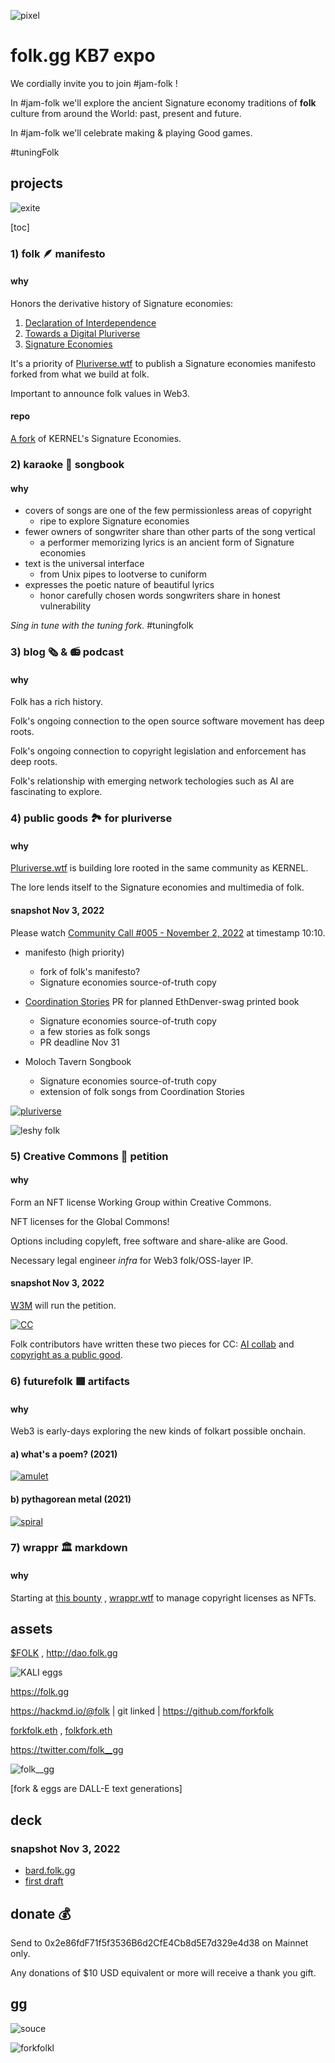 ![pixel](https://i.imgur.com/FC3P5x5.png)

# folk.gg KB7 expo

We cordially invite you to join #jam-folk !

In #jam-folk we'll explore the ancient Signature economy traditions of **folk** culture from around the World: past, present and future.

In #jam-folk we'll celebrate making & playing Good games.

#tuningFolk

## projects

![exite](https://i.imgur.com/EwpJbzF.png)

[toc]

### 1) folk 🪶 manifesto

#### why

Honors the derivative history of Signature economies: 

1) [Declaration of Interdependence](https://www.interdependence.online/declaration)
2) [Towards a Digital Pluriverse](https://pluriverse.world/)
3) [Signature Economies](https://sign.kernel.community)

It's a priority of [Pluriverse.wtf](https://pluriverse.wtf) to publish a Signature economies manifesto forked from what we build at folk.

Important to announce folk values in Web3.

#### repo

[A fork](https://github.com/forkfolk/manifesto) of KERNEL's Signature Economies.

### 2) karaoke 📖 songbook

#### why

* covers of songs are one of the few permissionless areas of copyright
    * ripe to explore Signature economies 
* fewer owners of songwriter share than other parts of the song vertical
    * a performer memorizing lyrics is an ancient form of Signature economies
* text is the universal interface
    * from Unix pipes to lootverse to cuniform
* expresses the poetic nature of beautiful lyrics
    *  honor carefully chosen words songwriters share in honest vulnerability

*Sing in tune with the tuning fork.* #tuningfolk

### 3) blog 🗞️ & 📻 podcast

#### why

Folk has a rich history. 

Folk's ongoing connection to the open source software movement has deep roots.

Folk's ongoing connection to copyright legislation and enforcement has deep roots.

Folk's relationship with emerging network techologies such as AI are fascinating to explore.

### 4) public goods 🏞️ for pluriverse 

#### why

[Pluriverse.wtf](https://pluriverse.wtf) is building lore rooted in the same community as KERNEL.

The lore lends itself to the Signature economies and multimedia of folk.

#### snapshot Nov 3, 2022

Please watch [Community Call #005 - November 2, 2022](https://vimeo.com/766561431/2e81b8aa0f) at timestamp 10:10.

* manifesto (high priority)
    * fork of folk's manifesto? 
    * Signature economies source-of-truth copy
* [Coordination Stories](https://github.com/forkfolk/coordination_stories) PR for planned EthDenver-swag printed book
    * Signature economies source-of-truth copy
    * a few stories as folk songs
    * PR deadline Nov 31

* Moloch Tavern Songbook
    * Signature economies source-of-truth copy
    * extension of folk songs from Coordination Stories

[![pluriverse](https://i.imgur.com/oSs7wty.png)](https://pluriverse.wtf)

![leshy folk](https://i.imgur.com/z3h062f.jpg)

### 5) Creative Commons 📜 petition

#### why 

Form an NFT license Working Group within Creative Commons.

NFT licenses for the Global Commons!

Options including copyleft, free software and share-alike are Good.

Necessary legal engineer *infra* for Web3 folk/OSS-layer IP.

#### snapshot Nov 3, 2022

[W3M](https://twitter.com/Web3Coalition) will run the petition. 

[![CC](https://i.imgur.com/28RiSi8.png)](https://twitter.com/lessig/status/1587969058774798336)

Folk contributors have written these two pieces for CC: [AI collab](https://ccai.pubpub.org/pub/collaborations) and [copyright as a public good](https://ca.creativecommons.net/2021/08/09/copyright-as-a-public-good-cc-nft-value-creation/).

### 6) futurefolk 🟥 artifacts

#### why

Web3 is early-days exploring the new kinds of folkart possible onchain.

#### a) what's a poem? (2021)

[![amulet](https://i.imgur.com/YJbdsvb.png)](https://opensea.io/assets/ethereum/0xdf5b5ee15cc96ba7d0cb6bd9b2c0fc4417ab6445/237)

#### b) pythagorean metal (2021)

[![spiral](https://i.imgur.com/Q1wz1MX.gif)](http://gold.besta.pe)

### 7) wrappr 🏛 markdown

#### why

Starting at [this bounty](https://app.dework.xyz/profile/bestape/board?taskId=3f2f3e67-c182-4a99-8cb1-d38c3544820c) , [wrappr.wtf](http://wrappr.wtf/) to manage copyright licenses as NFTs.

## assets

[\$FOLK](https://etherscan.io/token/0x2e86fdF71f5f3536B6d2CfE4Cb8d5E7d329e4d38) , http://dao.folk.gg

![KALI eggs](https://i.imgur.com/NPv19mP.png)

https://folk.gg

https://hackmd.io/@folk | git linked | https://github.com/forkfolk

[forkfolk.eth](https://etherscan.io/enslookup-search?search=forkfolk.eth) , [folkfork.eth](https://etherscan.io/enslookup-search?search=folkfork.eth)

https://twitter.com/folk__gg

![folk__gg](https://i.imgur.com/J0wXdhc.jpg)

[fork & eggs are DALL-E text generations]

## deck

### snapshot Nov 3, 2022

* [bard.folk.gg](http://bard.folk.gg)
* [first draft](https://docs.google.com/presentation/d/11xUZNij6CrIP7EkH6HF9oE_T_T6fMH-09Xbd3sK2b34/edit?usp=sharing)

## donate 💰

Send to 0x2e86fdF71f5f3536B6d2CfE4Cb8d5E7d329e4d38 on Mainnet only.

Any donations of $10 USD equivalent or more will receive a thank you gift. 

## gg

![souce](https://i.imgur.com/9zKQLf9.jpg)

![forkfolkl](https://i.imgur.com/alDUTaN.png)
